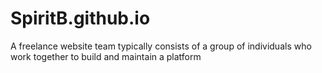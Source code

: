 # SpiritB.github.io
A freelance website team typically consists of a group of individuals who work  together to build and maintain a platform
